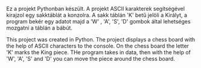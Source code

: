 Ez a projekt Pythonban készült.
A projekt ASCII karakterek segítségével kirajzol egy sakktáblát a konzolra.
A sakk táblán 'K' betű jelöli a Királyt, a program bekér egy adatot majd a 'W' , 'A', 'S', 'D' gombok által lehetséges mozgatni a táblán a bábút.

This project was created in Python.
The project displays a chess board with the help of ASCII characters to the console.
On the chess board the letter 'K' marks the King piece. THe program takes in data, then with the help of 'W', 'A', 'S' and 'D' you can move the piece around the chess board.
